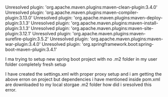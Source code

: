 Unresolved plugin: 'org.apache.maven.plugins:maven-clean-plugin:3.4.0'
Unresolved plugin: 'org.apache.maven.plugins:maven-compiler-plugin:3.13.0'
Unresolved plugin: 'org.apache.maven.plugins:maven-deploy-plugin:3.1.3'
Unresolved plugin: 'org.apache.maven.plugins:maven-install-plugin:3.1.3'
Unresolved plugin: 'org.apache.maven.plugins:maven-site-plugin:3.12.1'
Unresolved plugin: 'org.apache.maven.plugins:maven-surefire-plugin:3.5.2'
Unresolved plugin: 'org.apache.maven.plugins:maven-war-plugin:3.4.0'
Unresolved plugin: 'org.springframework.boot:spring-boot-maven-plugin:3.4.1'


I ma trying to setup new spring boot project with no .m2 folder in my user folder completely fresh setup 

I have created the settings.xml with proper proxy setup and i am getting the above erron on project but dependencies i have mentioned inside pom.xml are downloaded to my local storgae .m2 folder how did i sresolved this error.
